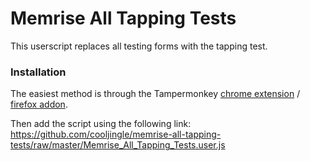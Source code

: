 # Memrise All Tapping Tests

This userscript replaces all testing forms with the tapping test.

### Installation

The easiest method is through the Tampermonkey [chrome extension](https://chrome.google.com/webstore/detail/dhdgffkkebhmkfjojejmpbldmpobfkfo) / [firefox addon](https://addons.mozilla.org/firefox/addon/tampermonkey/).

Then add the script using the following link: https://github.com/cooljingle/memrise-all-tapping-tests/raw/master/Memrise_All_Tapping_Tests.user.js
